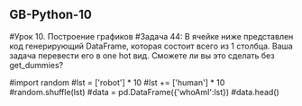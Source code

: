 ## GB-Python-10
#Урок 10. Построение графиков
#Задача 44: В ячейке ниже представлен код генерирующий DataFrame, которая состоит всего из 1 столбца. Ваша задача перевести его в one hot вид. Сможете ли вы это сделать без get_dummies?

#import random
#lst = ['robot'] * 10
#lst += ['human'] * 10
#random.shuffle(lst)
#data = pd.DataFrame({'whoAmI':lst})
#data.head()
